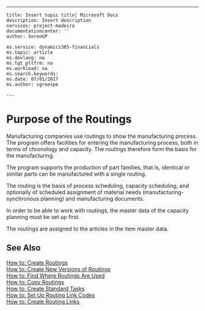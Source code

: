---
    title: Insert topic title| Microsoft Docs
    description: Insert description
    services: project-madeira
    documentationcenter: ''
    author: SorenGP

    ms.service: dynamics365-financials
    ms.topic: article
    ms.devlang: na
    ms.tgt_pltfrm: na
    ms.workload: na
    ms.search.keywords:
    ms.date: 07/01/2017
    ms.author: sgroespe

    ---
# Purpose of the Routings
Manufacturing companies use routings to show the manufacturing process. The program offers facilities for entering the manufacturing process, both in terms of chronology and capacity. The routings therefore form the basis for the manufacturing.  
  
 The program supports the production of part families, that is, identical or similar parts can be manufactured with a single routing.  
  
 The routing is the basis of process scheduling, capacity scheduling, and optionally of scheduled assignment of material needs \(manufacturing-synchronous planning\) and manufacturing documents.  
  
 In order to be able to work with routings, the master data of the capacity planning must be set up first.  
  
 The routings are assigned to the articles in the item master data.  
  
## See Also  
 [How to: Create Routings](../FullExperience/how-to-create-routings.md)   
 [How to: Create New Versions of Routings](../FullExperience/how-to-create-new-versions-of-routings.md)   
 [How to: Find Where Routings Are Used](../FullExperience/how-to-find-where-routings-are-used.md)   
 [How to: Copy Routings](../FullExperience/how-to-copy-routings.md)   
 [How to: Create Standard Tasks](../FullExperience/how-to-create-standard-tasks.md)   
 [How to: Set Up Routing Link Codes](../FullExperience/how-to-set-up-routing-link-codes.md)   
 [How to: Create Routing Links](../FullExperience/how-to-create-routing-links.md)